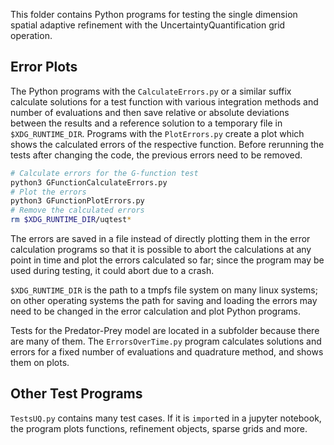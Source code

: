 This folder contains Python programs for testing the single dimension spatial
adaptive refinement with the UncertaintyQuantification grid
operation.


## Error Plots

The Python programs with the `CalculateErrors.py` or a similar suffix
calculate solutions
for a test function with various integration methods and number of evaluations
and then save relative or absolute deviations between the results
and a reference solution to a temporary file in `$XDG_RUNTIME_DIR`.
Programs with the `PlotErrors.py` create a plot which shows the calculated
errors of the respective function.
Before rerunning the tests after changing the code,
the previous errors need to be removed.
```sh
# Calculate errors for the G-function test
python3 GFunctionCalculateErrors.py
# Plot the errors
python3 GFunctionPlotErrors.py
# Remove the calculated errors
rm $XDG_RUNTIME_DIR/uqtest*
```
The errors are saved in a file instead of directly plotting them in the error
calculation programs
so that it is possible to abort the calculations at any point in time
and plot the errors calculated so far;
since the program may be used during testing,
it could abort due to a crash.

`$XDG_RUNTIME_DIR` is the path to a tmpfs file system on many linux systems;
on other operating systems the path for saving and loading
the errors may need to be changed
in the error calculation and plot Python programs.

Tests for the Predator-Prey model are located in a subfolder
because there are many of them.
The `ErrorsOverTime.py` program calculates solutions and errors
for a fixed number of evaluations and quadrature method,
and shows them on plots.


## Other Test Programs

`TestsUQ.py` contains many test cases.
If it is `import`ed in a jupyter notebook,
the program plots functions, refinement objects, sparse grids and more.
